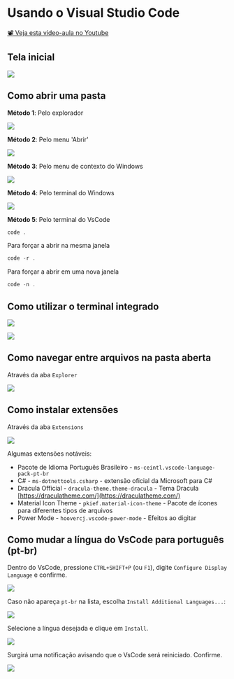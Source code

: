 # Usando o Visual Studio Code

[📽 Veja esta vídeo-aula no Youtube](https://youtu.be/mOtSc3SbavY)

## Tela inicial

![](000003.png)

## Como abrir uma pasta

**Método 1**: Pelo explorador

![](000005.png)

**Método 2**: Pelo menu 'Abrir'

![](000006.png)

**Método 3**: Pelo menu de contexto do Windows

![](000007.png)

**Método 4**: Pelo terminal do Windows

![](000008.png)

**Método 5**: Pelo terminal do VsCode

```powershell
code .
```

Para forçar a abrir na mesma janela

```powershell
code -r .
```

Para forçar a abrir em uma nova janela

```powershell
code -n .
```

## Como utilizar o terminal integrado

![](000009.png)

![](000010.png)

## Como navegar entre arquivos na pasta aberta

Através da aba `Explorer`

![](000011.png)

## Como instalar extensões

Através da aba `Extensions`

![](000004.png)

Algumas extensões notáveis:

- Pacote de Idioma Português Brasileiro - `ms-ceintl.vscode-language-pack-pt-br`
- C# - `ms-dotnettools.csharp` - extensão oficial da Microsoft para C#
- Dracula Official - `dracula-theme.theme-dracula` - Tema Dracula [https://draculatheme.com/](https://draculatheme.com/)
- Material Icon Theme - `pkief.material-icon-theme` - Pacote de ícones para diferentes tipos de arquivos
- Power Mode - `hoovercj.vscode-power-mode` - Efeitos ao digitar

## Como mudar a língua do VsCode para português (pt-br)

Dentro do VsCode, pressione `CTRL+SHIFT+P` (ou `F1`), digite `Configure Display Language` e confirme.

![](000034.png)

Caso não apareça `pt-br` na lista, escolha `Install Additional Languages...`:

![](000036.png)

Selecione a língua desejada e clique em `Install`.

![](000037.png)

Surgirá uma notificação avisando que o VsCode será reiniciado. Confirme.

![](000038.png)
